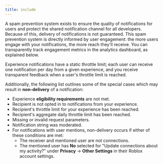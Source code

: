 ```yaml
---
title: include
---
```


A spam prevention system exists to ensure the quality of notifications for users and protect the shared notification channel for all developers. Because of this, delivery of notifications is not guaranteed. This spam prevention system is directly informed by user engagement: the more users engage with your notifications, the more reach they'll receive. You can transparently track engagement metrics in the analytics dashboard, as explained below.

Experience notifications have a static throttle limit; each user can receive one notification per day from a given experience, and you receive transparent feedback when a user's throttle limit is reached.

Additionally, the following list outlines some of the special cases which may result in **non‑delivery** of a notification:

- Experience **eligibility requirements** are not met.
- Recipient is not opted in to notifications from your experience.
- Recipient's throttle limit for your experience has been reached.
- Recipient's aggregate daily throttle limit has been reached.
- Missing or invalid request parameters.
- Notification string was moderated.
- For notifications with user mentions, non-delivery occurs if either of these conditions are met:
  - The receiver and mentioned user are not connections.
  - The mentioned user has **No** selected for "Update connections about my activity?" under **Privacy**&nbsp;&rarr; **Other&nbsp;Settings** in their Roblox account settings.
